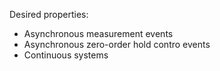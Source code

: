 Desired properties:
 * Asynchronous measurement events
 * Asynchronous zero-order hold contro events
 * Continuous systems

